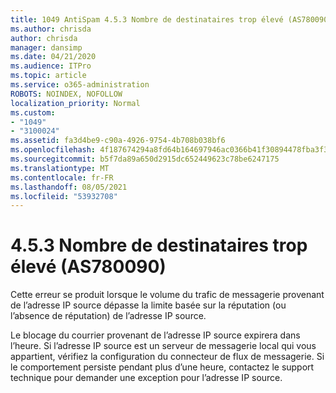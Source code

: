 ```yaml
---
title: 1049 AntiSpam 4.5.3 Nombre de destinataires trop élevé (AS780090)
ms.author: chrisda
author: chrisda
manager: dansimp
ms.date: 04/21/2020
ms.audience: ITPro
ms.topic: article
ms.service: o365-administration
ROBOTS: NOINDEX, NOFOLLOW
localization_priority: Normal
ms.custom:
- "1049"
- "3100024"
ms.assetid: fa3d4be9-c90a-4926-9754-4b708b038bf6
ms.openlocfilehash: 4f187674294a8fd64b164697946ac0366b41f30894478fba3f37843730f445d8
ms.sourcegitcommit: b5f7da89a650d2915dc652449623c78be6247175
ms.translationtype: MT
ms.contentlocale: fr-FR
ms.lasthandoff: 08/05/2021
ms.locfileid: "53932708"
---
```

# <a name="453-too-many-recipients-as780090"></a>4.5.3 Nombre de destinataires trop élevé (AS780090)

Cette erreur se produit lorsque le volume du trafic de messagerie provenant de l’adresse IP source dépasse la limite basée sur la réputation (ou l’absence de réputation) de l’adresse IP source.

Le blocage du courrier provenant de l’adresse IP source expirera dans l’heure. Si l’adresse IP source est un serveur de messagerie local qui vous appartient, vérifiez la configuration du connecteur de flux de messagerie. Si le comportement persiste pendant plus d’une heure, contactez le support technique pour demander une exception pour l’adresse IP source.
